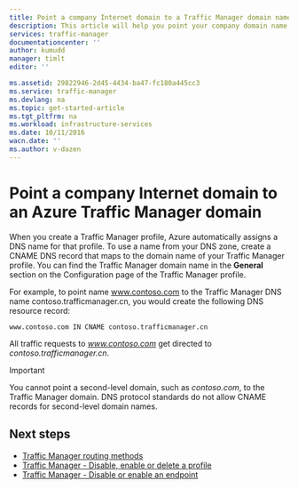 ```yaml
---
title: Point a company Internet domain to a Traffic Manager domain name | Azure
description: This article will help you point your company domain name to a Traffic Manager domain name.
services: traffic-manager
documentationcenter: ''
author: kumudd
manager: timlt
editor: ''

ms.assetid: 29822946-2d45-4434-ba47-fc180a445cc3
ms.service: traffic-manager
ms.devlang: na
ms.topic: get-started-article
ms.tgt_pltfrm: na
ms.workload: infrastructure-services
ms.date: 10/11/2016
wacn.date: ''
ms.author: v-dazen
---
```


# Point a company Internet domain to an Azure Traffic Manager domain

When you create a Traffic Manager profile, Azure automatically assigns a DNS name for that profile. To use a name from your DNS zone, create a CNAME DNS record that maps to the domain name of your Traffic Manager profile. You can find the Traffic Manager domain name in the **General** section on the Configuration page of the Traffic Manager profile.

For example, to point name www.contoso.com to the Traffic Manager DNS name contoso.trafficmanager.cn, you would create the following DNS resource record:

    www.contoso.com IN CNAME contoso.trafficmanager.cn

All traffic requests to *www.contoso.com* get directed to *contoso.trafficmanager.cn*.

> [!IMPORTANT]
> You cannot point a second-level domain, such as *contoso.com*, to the Traffic Manager domain. DNS protocol standards do not allow CNAME records for second-level domain names.

## Next steps

* [Traffic Manager routing methods](traffic-manager-routing-methods.md)
* [Traffic Manager - Disable, enable or delete a profile](disable-enable-or-delete-a-profile.md)
* [Traffic Manager - Disable or enable an endpoint](disable-or-enable-an-endpoint.md)